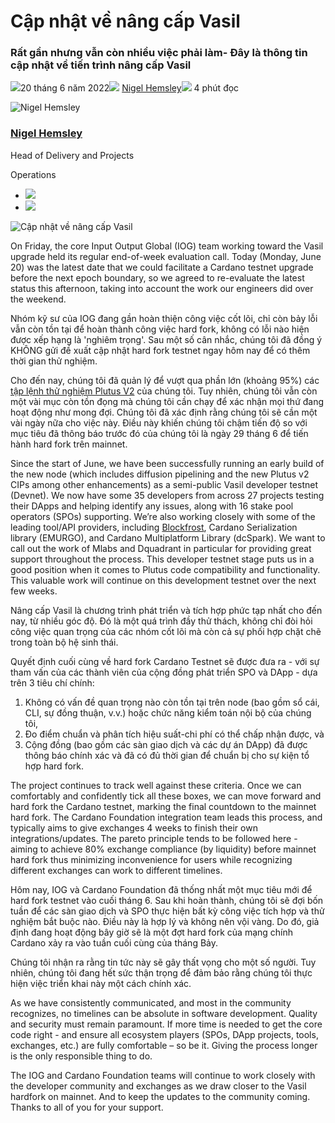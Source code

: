# Cập nhật về nâng cấp Vasil

### **Rất gần nhưng vẫn còn nhiều việc phải làm- Đây là thông tin cập nhật về tiến trình nâng cấp Vasil**

![](img/2022-06-20-vasil-upgrade-the-state-of-play.002.png)20 tháng 6 năm 2022![](img/2022-06-20-vasil-upgrade-the-state-of-play.002.png) [Nigel Hemsley](/en/blog/authors/nigel-hemsley/page-1/)![](img/2022-06-20-vasil-upgrade-the-state-of-play.003.png) 4 phút đọc

![Nigel Hemsley](img/2022-06-20-vasil-upgrade-the-state-of-play.004.png)[](/en/blog/authors/nigel-hemsley/page-1/)

### [**Nigel Hemsley**](/en/blog/authors/nigel-hemsley/page-1/)

Head of Delivery and Projects

Operations

- ![](img/2022-06-20-vasil-upgrade-the-state-of-play.005.png)[](mailto:nigel.hemsley@iohk.io "Email")
- ![](img/2022-06-20-vasil-upgrade-the-state-of-play.006.png)[](tmp/www.linkedin.com/in/nigel-hemsley-433a213 "LinkedIn")

![Cập nhật về nâng cấp Vasil](https://github.com/cardano2vn/iohk-blog/blob/main/vi/docs1/2022/06/img/2022-06-20-vasil-upgrade-the-state-of-play.007.png?raw=true)

On Friday, the core Input Output Global (IOG) team working toward the Vasil upgrade held its regular end-of-week evaluation call. Today (Monday, June 20) was the latest date that we could facilitate a Cardano testnet upgrade before the next epoch boundary, so we agreed to re-evaluate the latest status this afternoon, taking into account the work our engineers did over the weekend.

Nhóm kỹ sư của IOG đang gần hoàn thiện công việc cốt lõi, chỉ còn bảy lỗi vẫn còn tồn tại để hoàn thành công việc hard fork, không có lỗi nào hiện được xếp hạng là 'nghiêm trọng'. Sau một số cân nhắc, chúng tôi đã đồng ý KHÔNG gửi đề xuất cập nhật hard fork testnet ngay hôm nay để có thêm thời gian thử nghiệm.

Cho đến nay, chúng tôi đã quản lý để vượt qua phần lớn (khoảng 95%) các [tập lệnh thử nghiệm Plutus V2](https://github.com/input-output-hk/cardano-node-tests/issues/1079) của chúng tôi. Tuy nhiên, chúng tôi vẫn còn một vài mục còn tồn đọng mà chúng tôi cần chạy để xác nhận mọi thứ đang hoạt động như mong đợi. Chúng tôi đã xác định rằng chúng tôi sẽ cần một vài ngày nữa cho việc này. Điều này khiến chúng tôi chậm tiến độ so với mục tiêu đã thông báo trước đó của chúng tôi là ngày 29 tháng 6 để tiến hành hard fork trên mainnet.

Since the start of June, we have been successfully running an early build of the new node (which includes diffusion pipelining and the new Plutus v2 CIPs among other enhancements) as a semi-public Vasil developer testnet (Devnet). We now have some 35 developers from across 27 projects testing their DApps and helping identify any issues, along with 16 stake pool operators (SPOs) supporting. We’re also working closely with some of the leading tool/API providers, including [Blockfrost](https://blockfrost.io/), Cardano Serialization library (EMURGO), and Cardano Multiplatform Library (dcSpark). We want to call out the work of Mlabs and Dquadrant in particular for providing great support throughout the process. This developer testnet stage puts us in a good position when it comes to Plutus code compatibility and functionality. This valuable work will continue on this development testnet over the next few weeks.

Nâng cấp Vasil là chương trình phát triển và tích hợp phức tạp nhất cho đến nay, từ nhiều góc độ. Đó là một quá trình đầy thử thách, không chỉ đòi hỏi công việc quan trọng của các nhóm cốt lõi mà còn cả sự phối hợp chặt chẽ trong toàn bộ hệ sinh thái.

Quyết định cuối cùng về hard fork Cardano Testnet sẽ được đưa ra - với sự tham vấn của các thành viên của cộng đồng phát triển SPO và DApp - dựa trên 3 tiêu chí chính:

1. Không có vấn đề quan trọng nào còn tồn tại trên node (bao gồm sổ cái, CLI, sự đồng thuận, v.v.) hoặc chức năng kiểm toán nội bộ của chúng tôi,
2. Đo điểm chuẩn và phân tích hiệu suất-chi phí có thể chấp nhận được, và
3. Cộng đồng (bao gồm các sàn giao dịch và các dự án DApp) đã được thông báo chính xác và đã có đủ thời gian để chuẩn bị cho sự kiện tổ hợp hard fork.

The project continues to track well against these criteria. Once we can comfortably and confidently tick all these boxes, we can move forward and hard fork the Cardano testnet, marking the final countdown to the mainnet hard fork. The Cardano Foundation integration team leads this process, and typically aims to give exchanges 4 weeks to finish their own integrations/updates. The pareto principle tends to be followed here - aiming to achieve 80% exchange compliance (by liquidity) before mainnet hard fork thus minimizing inconvenience for users while recognizing different exchanges can work to different timelines.

Hôm nay, IOG và Cardano Foundation đã thống nhất một mục tiêu mới để hard fork testnet vào cuối tháng 6. Sau khi hoàn thành, chúng tôi sẽ đợi bốn tuần để các sàn giao dịch và SPO thực hiện bất kỳ công việc tích hợp và thử nghiệm bắt buộc nào. Điều này là hợp lý và không nên vội vàng. Do đó, giả định đang hoạt động bây giờ sẽ là một đợt hard fork của mạng chính Cardano xảy ra vào tuần cuối cùng của tháng Bảy.

Chúng tôi nhận ra rằng tin tức này sẽ gây thất vọng cho một số người. Tuy nhiên, chúng tôi đang hết sức thận trọng để đảm bảo rằng chúng tôi thực hiện việc triển khai này một cách chính xác.

As we have consistently communicated, and most in the community recognizes, no timelines can be absolute in software development. Quality and security must remain paramount. If more time is needed to get the core code right - and ensure all ecosystem players (SPOs, DApp projects, tools, exchanges, etc.) are fully comfortable – so be it. Giving the process longer is the only responsible thing to do.

The IOG and Cardano Foundation teams will continue to work closely with the developer community and exchanges as we draw closer to the Vasil hardfork on mainnet. And to keep the updates to the community coming. Thanks to all of you for your support.
